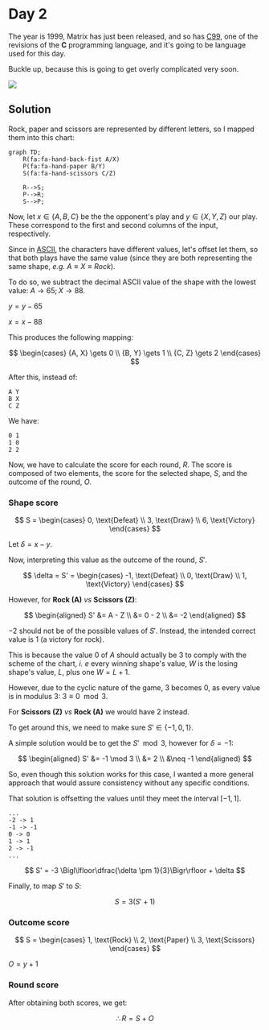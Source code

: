 # Day 2

The year is 1999, Matrix has just been released, and so has [C99](https://wikipedia.org/wiki/C99), one of the revisions of the **C** programming language, and it's going to be language used for this day.

Buckle up, because this is going to get overly complicated very soon.

![](https://media.tenor.com/MNsyvrBKTHIAAAAC/matric-matrix.gif)

## Solution

Rock, paper and scissors are represented by different letters, so I mapped them into this chart:

```mermaid
graph TD;
    R(fa:fa-hand-back-fist A/X)
    P(fa:fa-hand-paper B/Y)
    S(fa:fa-hand-scissors C/Z)

    R-->S;
    P-->R;
    S-->P;
```

Now, let $x \in \{A, B, C\}$  be the the opponent's play and $y \in \{X, Y, Z\}$  our play. These correspond to the first and second columns of the input, respectively.

Since in [ASCII](https://en.wikipedia.org/wiki/ASCII), the characters have different values, let's offset let them, so that both plays have the same value (since they are both representing the same shape, *e.g.* $A \equiv X \equiv Rock$).

To do so, we subtract the decimal ASCII value of the shape with the lowest value: $A \rightarrow 65; X \rightarrow 88$.

$y = y - 65$

$x = x - 88$

This produces the following mapping:

$$
\begin{cases}
    {A, X} \gets 0 \\
    {B, Y} \gets 1 \\
    {C, Z} \gets 2
\end{cases}
$$

After this, instead of:

```
A Y
B X
C Z
```

We have:

```
0 1
1 0
2 2
```

Now, we have to calculate the score for each round, $R$. The score is composed of two elements, the score for the selected shape, $S$, and the outcome of the round, $O$.

### Shape score

$$
S = 
\begin{cases}
    0, \text{Defeat} \\
    3, \text{Draw} \\
    6, \text{Victory} 
\end{cases}
$$

Let $\delta = x - y$.

Now, interpreting this value as the outcome of the round, $S'$.

$$
\delta = S' = 
\begin{cases}
    -1, \text{Defeat} \\
    0, \text{Draw} \\
    1, \text{Victory} 
\end{cases}
$$

However, for **Rock (A)** *vs* **Scissors (Z)**:

$$
\begin{aligned}
S' &= A - Z \\
   &= 0 - 2 \\
   &= -2
\end{aligned}
$$

$-2$ should not be of the possible values of $S'$. Instead, the intended correct value is $1$ (a victory for rock).

This is because the value $0$ of $A$ should actually be $3$ to comply with the scheme of the chart, *i. e* every winning shape's value, $W$ is the losing shape's value, $L$, plus one $W = L + 1$.

However, due to the cyclic nature of the game, $3$ becomes $0$, as every value is in modulus $3$: $3 \equiv 0 \mod 3$.

For **Scissors (Z)** *vs* **Rock (A)** we would have $2$ instead.

To get around this, we need to make sure $S' \in \{-1, 0, 1\}$.

A simple solution would be to get the $S' \mod 3$, however for $\delta = -1$:

$$
\begin{aligned}
    S' &= -1 \mod 3 \\
       &= 2 \\ 
       &\neq -1
\end{aligned}
$$

So, even though this solution works for this case, I wanted a more general approach that would assure consistency without any specific conditions.

That solution is offsetting the values until they meet the interval $[-1, 1]$.

```
...
-2 -> 1
-1 -> -1
0 -> 0
1 -> 1
2 -> -1
...
```

$$
S' = -3 \Bigl\lfloor\dfrac{\delta \pm 1}{3}\Bigr\rfloor + \delta
$$

Finally, to map $S'$ to $S$:

$$
S = 3 (S' + 1)
$$

### Outcome score

$$
S = 
\begin{cases}
    1, \text{Rock} \\
    2, \text{Paper} \\
    3, \text{Scissors} 
\end{cases}
$$

$O = y + 1$

### Round score

After obtaining both scores, we get:

$$\therefore R = S + O$$